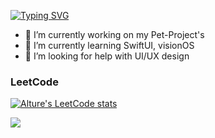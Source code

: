 <a href="https://git.io/typing-svg"><img src="https://readme-typing-svg.herokuapp.com?font=Fira+Code&size=24&pause=500&random=false&width=435&lines=Hi+there%2C+I'm+Alisher+%F0%9F%91%8B%F0%9F%8F%BB;iOS+Developer+from+Kazakhstan+%F0%9F%87%B0%F0%9F%87%BF" alt="Typing SVG" /></a>

- 🔭 I’m currently working on my Pet-Project's
- 🌱 I’m currently learning SwiftUI, visionOS
- 🤔 I’m looking for help with UI/UX design
  
### LeetCode 
[![Alture's LeetCode stats](https://leetcode-stats-six.vercel.app/api?username=_alture&theme=dark)](https://leetcode.com/_alture/)

![](https://komarev.com/ghpvc/?username=alture)

